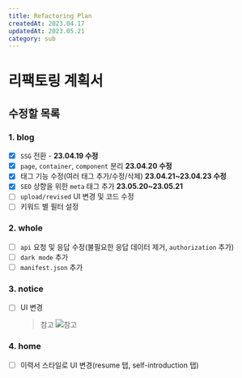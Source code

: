 ```yaml
---
title: Refactoring Plan
createdAt: 2023.04.17
updatedAt: 2023.05.21
category: sub
---
```


# 리팩토링 계획서

## 수정할 목록

### 1. blog

- [x] `SSG` 전환 - **23.04.19 수정**
- [x] `page`, `container`, `component` 분리 **23.04.20 수정**
- [x] 태그 기능 수정(여러 태그 추가/수정/삭제) **23.04.21~23.04.23 수정**
- [x] `SEO` 상향을 위한 `meta` 태그 추가 **23.05.20~23.05.21**
- [ ] `upload/revised` UI 변경 및 코드 수정
- [ ] 키워드 별 필터 설정

### 2. whole

- [ ] `api` 요청 및 응답 수정(불필요한 응답 데이터 제거, `authorization` 추가)
- [ ] `dark mode` 추가
- [ ] `manifest.json` 추가

### 3. notice

- [ ] UI 변경
  > 참고
  > ![참고](https://cms.pixso.net/images/kr/articles/2022/skills/what-is-bulletin-board-design1.png)

### 4. home

- [ ] 이력서 스타일로 UI 변경(resume 탭, self-introduction 탭)
